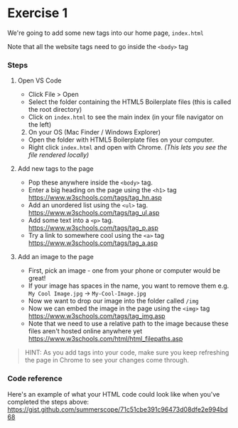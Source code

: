 # Exercise 1

We're going to add some new tags into our home page, `index.html`

Note that all the website tags need to go inside the `<body>` tag

### Steps

1.  Open VS Code

    * Click File > Open
    * Select the folder containing the HTML5 Boilerplate files (this is called the root directory)
    * Click on `index.html` to see the main index (in your file navigator on the left)

    2.  On your OS (Mac Finder / Windows Explorer)

    * Open the folder with HTML5 Boilerplate files on your computer.
    * Right click `index.html` and open with Chrome.
      _(This lets you see the file rendered locally)_

2.  Add new tags to the page

    * Pop these anywhere inside the `<body>` tag.
    * Enter a big heading on the page using the `<h1>` tag
      https://www.w3schools.com/tags/tag_hn.asp
    * Add an unordered list using the `<ul>` tag.
      https://www.w3schools.com/tags/tag_ul.asp
    * Add some text into a `<p>` tag.
      https://www.w3schools.com/tags/tag_p.asp
    * Try a link to somewhere cool using the `<a>` tag
      https://www.w3schools.com/tags/tag_a.asp

3.  Add an image to the page

    * First, pick an image - one from your phone or computer would be great!
    * If your image has spaces in the name, you want to remove them
      e.g. `My Cool Image.jpg` -> `My-Cool-Image.jpg`
    * Now we want to drop our image into the folder called `/img`
    * Now we can embed the image in the page using the `<img>` tag
      https://www.w3schools.com/tags/tag_img.asp
    * Note that we need to use a relative path to the image because these files aren't hosted online anywhere yet
      https://www.w3schools.com/html/html_filepaths.asp

> HINT: As you add tags into your code, make sure you keep refreshing the page in Chrome to see your changes come through.

### Code reference

Here's an example of what your HTML code could look like when you've completed the steps above:
https://gist.github.com/summerscope/71c51cbe391c96473d08dfe2e994bd68
